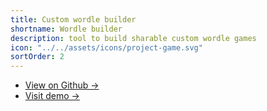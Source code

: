 ```yaml
---
title: Custom wordle builder
shortname: Wordle builder
description: tool to build sharable custom wordle games
icon: "../../assets/icons/project-game.svg"
sortOrder: 2
---
```


- [View on Github &rarr;](https://github.com/joannahosking/wordle-builder)
- [Visit demo &rarr;](https://wordle.joannahosking.com/)

<!-- As I enjoy pixel art as a hobby, this tool was built in React to assist with making palette choices that would enhance depth and contrast.

![Screenshot](../../assets/projectImages/palette-generator.png)

Users are able to control the primary colour and amount of shift, which is dynamically generated by a series of helper functions for both the primary colour and two additional palettes. The project uses _chroma-js_ to break down the LCH value of the selected colour, which is then mapped for each shade basic on the selected amount of shift.

![Shift amount adjustment](../../assets/projectImages/palette-hue-shifting.gif)
*Shift value adjustment results in more or less monochromatic palettes.*

As the primary colour and shift are adjusted, hex values are generated for the user to copy to clipboard. Each colour component also evaluates the accessibility of the "copy to clipboard" icon colour and adjusts if necessary.

![Primary colour adjustment](../../assets/projectImages/palette-changing-primary.gif)
*The primary colour is adjusted with an HTML colour input.* -->
